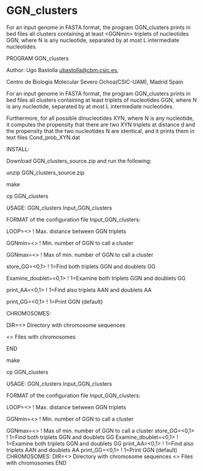 # GGN_clusters
For an input genome in FASTA format, the program GGN_clusters prints in bed files all clusters containing at least &lt;GGNmin> triplets of nucleotides GGN, where N is any nucleotide, separated by at most L intermediate nucleotides.

PROGRAM GGN_clusters

Author: Ugo Bastolla <ubastolla@cbm.csic.es>,

Centro de Biologia Molecular Severo Ochoa(CSIC-UAM), Madrid Spain

For an input genome in FASTA format, the program GGN_clusters prints in bed
files all clusters containing at least <GGNmin> triplets of nucleotides GGN,
where N is any nucleotide, separated by at most L intermediate nucleotides.

Furthermore, for all possible dinucleotides XYN, where N is any nucleotide, it
computes the propensity that there are two XYN triplets at distance d and the
propensity that the two nucleotides N are identical, and it prints them in text
files Cond_prob_XYN.dat

INSTALL:

Download GGN_clusters_source.zip and run the following:

unzip GGN_clusters_source.zip

make

cp GGN_clusters <your path of binary files>


USAGE: GGN_clusters Input_GGN_clusters

FORMAT of the configuration file Input_GGN_clusters:

LOOP=<>    ! Max. distance between GGN triplets

GGNmin=<>  ! Min. number of GGN to call a cluster

GGNmax=<>  ! Max of min. number of GGN to call a cluster

store_GG=<0,1> ! 1=Find both triplets GGN and doublets GG

Examine_doublet=<0,1> ! 1=Examine both triplets GGN and doublets GG

print_AA=<0,1> ! 1=Find also triplets AAN and doublets AA

print_GG=<0,1> ! 1=Print GGN (default)

CHROMOSOMES:

DIR=<>  Directory with chromosome sequences

<>      Files with chromosomes

END


make

cp GGN_clusters <your path of binary files>

USAGE: GGN_clusters Input_GGN_clusters

FORMAT of the configuration file Input_GGN_clusters:

LOOP=<>    ! Max. distance between GGN triplets

GGNmin=<>  ! Min. number of GGN to call a cluster

GGNmax=<>  ! Max of min. number of GGN to call a cluster
store_GG=<0,1> ! 1=Find both triplets GGN and doublets GG
Examine_doublet=<0,1> ! 1=Examine both triplets GGN and doublets GG
print_AA=<0,1> ! 1=Find also triplets AAN and doublets AA
print_GG=<0,1> ! 1=Print GGN (default)
CHROMOSOMES:
DIR=<>  Directory with chromosome sequences
<>      Files with chromosomes
END
